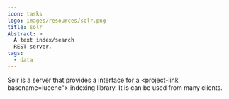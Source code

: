 ```yaml
---
icon: tasks
logo: images/resources/solr.png
title: solr
Abstract: >
  A text index/search 
  REST server.
tags:
  - data
---
```

Solr is a server that provides a
<project-link basename="rest"></project-link>
interface for a 
<project-link basename=lucene"></project-link>
indexing library.
It is can be used from many clients.


